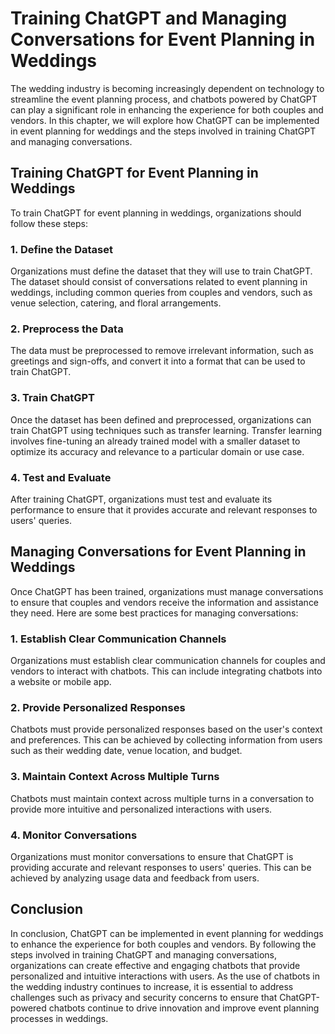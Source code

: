 Training ChatGPT and Managing Conversations for Event Planning in Weddings
===============================================================================================================================================

The wedding industry is becoming increasingly dependent on technology to streamline the event planning process, and chatbots powered by ChatGPT can play a significant role in enhancing the experience for both couples and vendors. In this chapter, we will explore how ChatGPT can be implemented in event planning for weddings and the steps involved in training ChatGPT and managing conversations.

Training ChatGPT for Event Planning in Weddings
-----------------------------------------------

To train ChatGPT for event planning in weddings, organizations should follow these steps:

### 1. Define the Dataset

Organizations must define the dataset that they will use to train ChatGPT. The dataset should consist of conversations related to event planning in weddings, including common queries from couples and vendors, such as venue selection, catering, and floral arrangements.

### 2. Preprocess the Data

The data must be preprocessed to remove irrelevant information, such as greetings and sign-offs, and convert it into a format that can be used to train ChatGPT.

### 3. Train ChatGPT

Once the dataset has been defined and preprocessed, organizations can train ChatGPT using techniques such as transfer learning. Transfer learning involves fine-tuning an already trained model with a smaller dataset to optimize its accuracy and relevance to a particular domain or use case.

### 4. Test and Evaluate

After training ChatGPT, organizations must test and evaluate its performance to ensure that it provides accurate and relevant responses to users' queries.

Managing Conversations for Event Planning in Weddings
-----------------------------------------------------

Once ChatGPT has been trained, organizations must manage conversations to ensure that couples and vendors receive the information and assistance they need. Here are some best practices for managing conversations:

### 1. Establish Clear Communication Channels

Organizations must establish clear communication channels for couples and vendors to interact with chatbots. This can include integrating chatbots into a website or mobile app.

### 2. Provide Personalized Responses

Chatbots must provide personalized responses based on the user's context and preferences. This can be achieved by collecting information from users such as their wedding date, venue location, and budget.

### 3. Maintain Context Across Multiple Turns

Chatbots must maintain context across multiple turns in a conversation to provide more intuitive and personalized interactions with users.

### 4. Monitor Conversations

Organizations must monitor conversations to ensure that ChatGPT is providing accurate and relevant responses to users' queries. This can be achieved by analyzing usage data and feedback from users.

Conclusion
----------

In conclusion, ChatGPT can be implemented in event planning for weddings to enhance the experience for both couples and vendors. By following the steps involved in training ChatGPT and managing conversations, organizations can create effective and engaging chatbots that provide personalized and intuitive interactions with users. As the use of chatbots in the wedding industry continues to increase, it is essential to address challenges such as privacy and security concerns to ensure that ChatGPT-powered chatbots continue to drive innovation and improve event planning processes in weddings.
